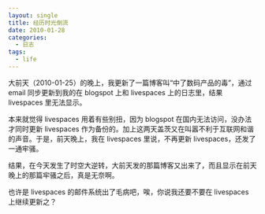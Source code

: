 ```yaml
---
layout: single
title: 经历时光倒流
date: 2010-01-28
categories:
  - 日志
tags:
  - life
---
```


大前天（2010-01-25）的晚上，我更新了一篇博客叫“中了数码产品的毒”，通过 email 同步更新到我的在 blogspot 上和 livespaces 上的日志里，结果 livespaces 里无法显示。

本来就觉得 livespaces 用着有些别扭，因为 blogspot 在国内无法访问，没办法才同时更新 livespaces 作为备份的。加上这两天盖茨又在叫嚣不利于互联网和谐的声音。于是，前天晚上，我在 livespaces 里说，不再更新 livespaces，还发了一通牢骚。

结果，在今天发生了时空大逆转，大前天发的那篇博客又出来了，而且显示在前天晚上的那篇牢骚之后，真是无奈啊。

也许是 livespaces 的邮件系统出了毛病吧，唉，你说我还要不要在 livespaces 上继续更新之？
